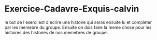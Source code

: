 # Exercice-Cadavre-Exquis-calvin 
le but de l'exerci est d'ecrire une histoire qui seras ensuite lu et completer par les memebre du groupe. Ensuite on dois faire la meme chose pour les histoires des histoires de nos memebres de groupe.